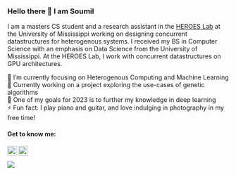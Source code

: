 ### Hello there 👋 I am <strong>Soumil</strong> <!--[Soumil](https://www.soumildatta.com/)-->
I am a masters CS student and a research assistant in the  [HEROES Lab](https://john.cs.olemiss.edu/heroes/)  at the University of Mississippi working on designing concurrent datastructures for heterogenous systems. I received my BS in Computer Science with an emphasis on Data Science from the University of Mississippi. At the HEROES Lab, I work with concurrent datastructures on GPU architectures.

🌱 I’m currently focusing on Heterogenous Computing and Machine Learning      
🔭 Currently working on a project exploring the use-cases of genetic algorithms     
🥅 One of my goals for 2023 is to further my knowledge in deep learning      
⚡ Fun fact: I play piano and guitar, and love indulging in photography in my free time!        

#### Get to know me:
<!---[<img align="left" alt="codeSTACKr.com" width="22px" src="https://raw.githubusercontent.com/iconic/open-iconic/master/svg/globe.svg" />][website]--->
<!---[<img align="left" alt="codeSTACKr | YouTube" width="22px" src="https://cdn.jsdelivr.net/npm/simple-icons@v3/icons/youtube.svg" />][youtube]--->
<!---[<img align="left" alt="codeSTACKr | Instagram" width="22px" src="https://cdn.jsdelivr.net/npm/simple-icons@v3/icons/instagram.svg" />][instagram]--->
<!---[<img align="left" alt="codeSTACKr | Twitter" width="24px" src="https://upload.wikimedia.org/wikipedia/sco/9/9f/Twitter_bird_logo_2012.svg" />](https://twitter.com/soumildatta)--->
[<img align="left" alt="codeSTACKr | LinkedIn" width="22px" src="https://upload.wikimedia.org/wikipedia/commons/c/ca/LinkedIn_logo_initials.png" />](https://www.linkedin.com/in/soumildatta/)
[<img align="left" alt="codeSTACKr | Spotify" width="22px" src="https://upload.wikimedia.org/wikipedia/commons/1/19/Spotify_logo_without_text.svg"/>](https://open.spotify.com/user/igmjtoh69apsl4fmc5isanek7?si=33684235e50f4e12)
</br></br>
![](https://komarev.com/ghpvc/?username=soumildatta&color=blue)
<!--![Github stats](https://github-readme-stats.vercel.app/api?username=soumildatta&show_icons=true)-->
<!--
**soumildatta/soumildatta** is a ✨ _special_ ✨ repository because its `README.md` (this file) appears on your GitHub profile.

Here are some ideas to get you started:
[High Fidelity Virtual Environments Lab](https://john.cs.olemiss.edu/~jones/doku.php?id=start)
- 🔭 I’m currently working on ...
- 🌱 I’m currently learning ...
- 👯 I’m looking to collaborate on ...
- 🤔 I’m looking for help with ...
- 💬 Ask me about ...
- 📫 How to reach me: ...
- 😄 Pronouns: ...
- ⚡ Fun fact: ...
-->
